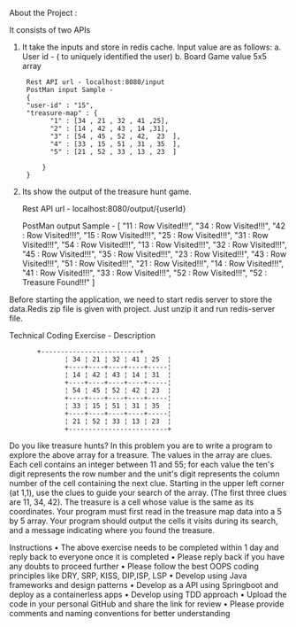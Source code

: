 About the Project :

It consists of two APIs 

1. It take the inputs and store in redis cache. Input value are as follows:
		a. User id - ( to uniquely identified the user)
  		b. Board Game value 5x5 array
		
		Rest API url - localhost:8080/input
		PostMan input Sample -
		{
		"user-id" : "15",
		"treasure-map" : {
			  "1" : [34 , 21 , 32 , 41 ,25],
			  "2" : [14 , 42 , 43 , 14 ,31],
			  "3" : [54 , 45 , 52 , 42,  23  ],
			  "4" : [33 , 15 , 51 , 31 , 35  ],
			  "5" : [21 , 52 , 33 , 13 , 23  ]

			}
		}
2. Its show the output of the treasure hunt game.

	Rest API url - localhost:8080/output/{userId}
	
	PostMan output Sample -
	[
	    "11 : Row Visited!!!",
	    "34 : Row Visited!!!",
	    "42 : Row Visited!!!",
	    "15 : Row Visited!!!",
	    "25 : Row Visited!!!",
	    "31 : Row Visited!!!",
	    "54 : Row Visited!!!",
	    "13 : Row Visited!!!",
	    "32 : Row Visited!!!",
	    "45 : Row Visited!!!",
	    "35 : Row Visited!!!",
	    "23 : Row Visited!!!",
	    "43 : Row Visited!!!",
	    "51 : Row Visited!!!",
	    "21 : Row Visited!!!",
	    "14 : Row Visited!!!",
	    "41 : Row Visited!!!",
	    "33 : Row Visited!!!",
	    "52 : Row Visited!!!",
	    "52 : Treasure Found!!!"
	]															
	
Before starting the application, we need to start redis server to store the data.Redis zip file is given with project. Just unzip it and run redis-server file.


Technical Coding Exercise  - Description

		   +-------------------------+
                  ¦ 34 ¦ 21 ¦ 32 ¦ 41 ¦ 25  ¦
                  +----+----+----+----+-----¦
                  ¦ 14 ¦ 42 ¦ 43 ¦ 14 ¦ 31  ¦
                  +----+----+----+----+-----¦
                  ¦ 54 ¦ 45 ¦ 52 ¦ 42 ¦ 23  ¦
                  +----+----+----+----+-----¦
                  ¦ 33 ¦ 15 ¦ 51 ¦ 31 ¦ 35  ¦
                  +----+----+----+----+-----¦
                  ¦ 21 ¦ 52 ¦ 33 ¦ 13 ¦ 23  ¦
                  +-------------------------+
                        

Do you like treasure hunts? In this problem you are to write a program to explore the above array for a treasure. The values in the array are clues. Each cell contains an integer between 11 and 55; for each value the ten's digit represents the row number and the unit's digit represents the column number of the cell containing the next clue. Starting in the upper left corner (at 1,1), use the clues to guide your search of the array. (The first three clues are 11, 34, 42). The treasure is a cell whose value is the same as its coordinates. Your program must first read in the treasure map data into a 5 by 5 array. Your program should output the cells it visits during its search, and a message indicating where you found the treasure.

Instructions
•	The above exercise needs to be completed within 1 day and reply back to everyone once it is completed
•	Please reply back if you have any doubts to proceed further
•	Please follow the best OOPS coding principles like DRY, SRP, KISS, DIP,ISP, LSP
•	Develop using Java frameworks and design patterns
•	Develop as a API using Springboot and deploy as a containerless apps
•	Develop using TDD approach 
•	Upload the code in your personal GitHub and share the link for review
•	Please provide comments and naming conventions for better understanding



